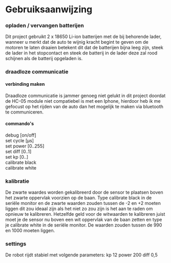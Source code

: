 # Gebruiksaanwijzing

### opladen / vervangen batterijen
Dit project gebruikt 2 x 18650 Li-ion batterijen met de bij behorende lader, wanneer u merkt dat de auto te wijnig kracht begint te geven om de motoren te laten draaien betekent dit dat de batterijen bijna leeg zijn, steek de lader in het stopcontact en steek de batterij in de lader deze zal rood schijnen als de batterij opgeladen is.

### draadloze communicatie
#### verbinding maken
Draadloze communicatie is jammer genoeg niet gelukt in dit project doordat de HC-05 module niet compatiebel is met een Iphone, hierdoor heb ik me gefocust op het rijden van de auto dan het mogelijk te maken via bluetooth te communiceren.

#### commando's
debug [on/off]   
set cycle [µs]  
set power [0..255]  
set diff [0..1]  
set kp [0..]  
calibrate black  
calibrate white  

### kalibratie
De zwarte waardes worden gekalibreerd door de sensor te plaatsen boven het zwarte oppervlak voorzien op de baan. Type calibrate black in de seriële monitor en de zwarte waarden zouden tussen de -2 en +2 moeten liggen dit zou ideaal zijn als het niet zo zou zijn is het aan te raden om opnieuw te kalibreren. Hetzelfde geld voor de witwaarden te kalibreren juist moet je de sensor nu boven een wit oppervlak van de baan zetten en type je calibrate white in de seriële monitor. De waarden zouden tussen de 990 en 1000 moeten liggen.

### settings
De robot rijdt stabiel met volgende parameters:
kp 12
power 200
diff 0,5
